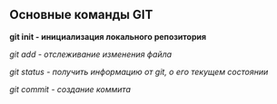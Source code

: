 ## Основные команды GIT

**git init - инициализация локального репозитория**

*git add - отслеживание изменения файла*

*git status - получить информацию от git, о его текущем состоянии*

*git commit - создание коммита*